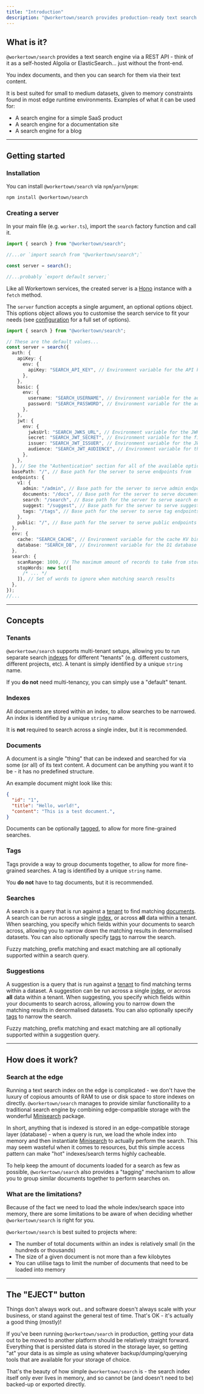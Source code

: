 ```yaml
---
title: "Introduction"
description: "@workertown/search provides production-ready text search at the edge."
---
```


## What is it?

`@workertown/search` provides a text search engine via a REST API - think of it
as a self-hosted Algolia or ElasticSearch... just without the front-end.

You index documents, and then you can search for them via their text content.

It is best suited for small to medium datasets, given to memory constraints
found in most edge runtime environments. Examples of what it can be used for:

- A search engine for a simple SaaS product
- A search engine for a documentation site
- A search engine for a blog

---

## Getting started

### Installation

You can install `@workertown/search` via `npm`/`yarn`/`pnpm`:

```bash
npm install @workertown/search
```

### Creating a server

In your main file (e.g. `worker.ts`), import the `search` factory function and
call it.

```ts
import { search } from "@workertown/search";

//...or `import search from "@workertown/search";`

const server = search();

//...probably `export default server;`
```

Like all Workertown services, the created server is a [Hono](https://hono.dev)
instance with a `fetch` method.

The `server` function accepts a single argument, an optional options object.
This options object allows you to customise the search service to fit your
needs (see [configuration](/docs/packages/search/configuration) for a full set
of options).

```ts
import { search } from "@workertown/search";

// These are the default values...
const server = search({
  auth: {
    apiKey: {
      env: {
        apiKey: "SEARCH_API_KEY", // Environment variable for the API key
      },
    },
    basic: {
      env: {
        username: "SEARCH_USERNAME", // Environment variable for the admin username
        password: "SEARCH_PASSWORD", // Environment variable for the admin password
      },
    },
    jwt: {
      env: {
        jwksUrl: "SEARCH_JWKS_URL", // Environment variable for the JWKS URL
        secret: "SEARCH_JWT_SECRET", // Environment variable for the fixed JWT secret
        issuer: "SEARCH_JWT_ISSUER", // Environment variable for the JWT issuer
        audience: "SEARCH_JWT_AUDIENCE", // Environment variable for the JWT audience
      },
    },
  }, // See the "Authentication" section for all of the available options in `auth`
  basePath: "/", // Base path for the server to serve endpoints from
  endpoints: {
    v1: {
      admin: "/admin", // Base path for the server to serve admin endpoints from
      documents: "/docs", // Base path for the server to serve documents endpoints from
      search: "/search", // Base path for the server to serve search endpoints from
      suggest: "/suggest", // Base path for the server to serve suggest endpoints from
      tags: "/tags", // Base path for the server to serve tag endpoints from
    },
    public: "/", // Base path for the server to serve public endpoints from
  },
  env: {
    cache: "SEARCH_CACHE", // Environment variable for the cache KV binding (Cloudflare Workers only)
    database: "SEARCH_DB", // Environment variable for the D1 database binding (Cloudflare Workers only)
  },
  search: {
    scanRange: 1000, // The maximum amount of records to take from storage at one time to search across
    stopWords: new Set([
      /* ... */
    ]), // Set of words to ignore when matching search results
  },
});
//...
```

---

## Concepts

### Tenants

`@workertown/search` supports multi-tenant setups, allowing you to run separate
search [indexes](#indexes) for different "tenants" (e.g. different customers,
different projects, etc). A tenant is simply identified by a unique `string`
name.

If you **do not** need multi-tenancy, you can simply use a "default" tenant.

### Indexes

All documents are stored within an index, to allow searches to be narrowed. An
index is identified by a unique `string` name.

It is **not** required to search across a single index, but it is recommended.

### Documents

A document is a single "thing" that can be indexed and searched for via some
(or all) of its text content. A document can be anything you want it to be - it
has no predefined structure.

An example document might look like this:

```json
{
  "id": "1",
  "title": "Hello, world!",
  "content": "This is a test document.",
}
```

Documents can be optionally [tagged](#tags), to allow for more fine-grained
searches.

### Tags

Tags provide a way to group documents together, to allow for more fine-grained
searches. A tag is identified by a unique `string` name.

You **do not** have to tag documents, but it is recommended.

### Searches

A search is a query that is run against a [tenant](#tenant) to find matching
[documents](#documents). A search can be run across a single [index](#indexes),
or across **all** data within a tenant. When searching, you specify which fields
within your documents to search across, allowing you to narrow down the matching
results in denormalised datasets. You can also optionally specify [tags](#tags)
to narrow the search.

Fuzzy matching, prefix matching and exact matching are all optionally supported
within a search query.

### Suggestions

A suggestion is a query that is run against a [tenant](#tenant) to find matching
terms within a dataset. A suggestion can be run across a single
[index](#indexes), or across **all** data within a tenant. When suggesting, you
specify which fields within your documents to search across, allowing you to
narrow down the matching results in denormalised datasets. You can also
optionally specify [tags](#tags) to narrow the search.

Fuzzy matching, prefix matching and exact matching are all optionally supported
within a suggestion query.

---

## How does it work?

### Search at the edge

Running a text search index on the edge is complicated - we don't have the
luxury of copious amounts of RAM to use or disk space to store indexes on
directly. `@workertown/search` manages to provide similar functionaility to a
traditional search engine by combining edge-compatible storage with the
wonderful [Minisearch](https://www.npmjs.com/package/minisearch) package.

In short, anything that is indexed is stored in an edge-compatible storage
layer (database) - when a query is run, we load the whole index into memory and
then instantiate [Minisearch](https://www.npmjs.com/package/minisearch) to
actually perform the search. This may seem wasteful when it comes to resources,
but this simple access pattern can make "hot" indexes/search terms highly
cacheable.

To help keep the amount of documents loaded for a search as few as possible,
`@workertown/search` also provides a "tagging" mechanism to allow you to group
similar documents together to perform searches on.

### What are the limitations?

Because of the fact we need to load the whole index/search space into memory,
there are some limitations to be aware of when deciding whether
`@workertown/search` is right for you.

`@workertown/search` is best suited to projects where:

- The number of total documents within an index is relatively small (in the
  hundreds or thousands)
- The size of a given document is not more than a few kilobytes
- You can utilise tags to limit the number of documents that need to be loaded
  into memory

---

## The "EJECT" button

Things don't always work out.. and software doesn't always scale with your
business, or stand against the general test of time. That's OK - it's actually
a good thing (mostly)!

If you've been running `@workertown/search` in production, getting your data out
to be moved to another platform should be relatively straight forward.
Everything that is persisted data is stored in the storage layer, so getting
"at" your data is as simple as using whatever backup/dumping/querying tools that
are available for your storage of choice.

That's the beauty of how simple `@workertown/search` is - the search index
itself only ever lives in memory, and so cannot be (and doesn't need to be)
backed-up or exported directly.
